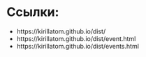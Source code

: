 <h1>Ссылки:</h1>
<ul>
<li>https://kirillatom.github.io/dist/</li>
<li>https://kirillatom.github.io/dist/event.html</li>
<li>https://kirillatom.github.io/dist/events.html</li>
</ul>

